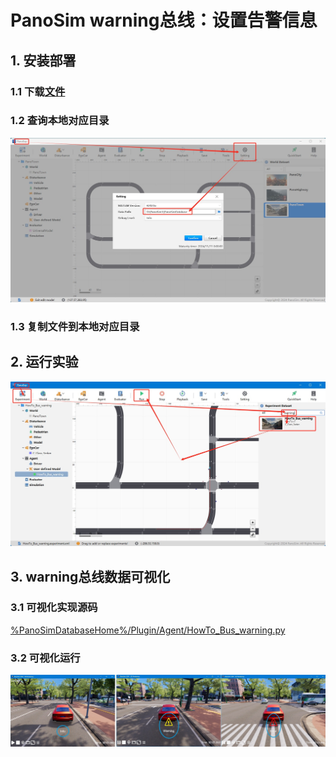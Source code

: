 # PanoSim warning总线：设置告警信息

## 1. 安装部署

### 1.1 下载[文件](./PanoSimDatabase)

### 1.2 查询本地对应目录
![image](../ego/docs/images/folder.jpg)

### 1.3 复制文件到本地对应目录

## 2. 运行实验
![image](docs/images/open.jpg)


## 3. warning总线数据可视化

### 3.1 可视化实现源码
[%PanoSimDatabaseHome%/Plugin/Agent/HowTo_Bus_warning.py](PanoSimDatabase/Plugin/Agent/HowTo_Bus_warning.py)

### 3.2 可视化运行
![image](docs/images/visualization.jpg)

